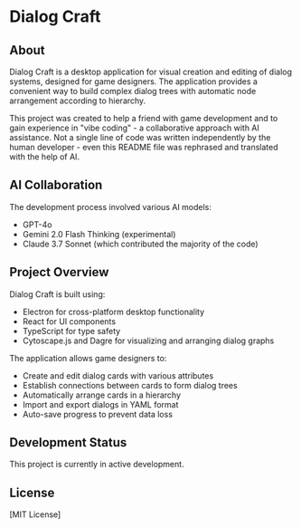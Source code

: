 # Dialog Craft

## About

Dialog Craft is a desktop application for visual creation and editing of dialog systems, designed for game designers. The application provides a convenient way to build complex dialog trees with automatic node arrangement according to hierarchy.

This project was created to help a friend with game development and to gain experience in "vibe coding" - a collaborative approach with AI assistance. Not a single line of code was written independently by the human developer - even this README file was rephrased and translated with the help of AI.

## AI Collaboration

The development process involved various AI models:

- GPT-4o
- Gemini 2.0 Flash Thinking (experimental)
- Claude 3.7 Sonnet (which contributed the majority of the code)

## Project Overview

Dialog Craft is built using:

- Electron for cross-platform desktop functionality
- React for UI components
- TypeScript for type safety
- Cytoscape.js and Dagre for visualizing and arranging dialog graphs

The application allows game designers to:

- Create and edit dialog cards with various attributes
- Establish connections between cards to form dialog trees
- Automatically arrange cards in a hierarchy
- Import and export dialogs in YAML format
- Auto-save progress to prevent data loss

## Development Status

This project is currently in active development.

## License

[MIT License]
